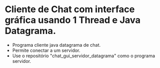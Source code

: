 # Cliente de Chat com interface gráfica usando 1 Thread e Java Datagrama.

- Programa cliente java datagrama de chat.
- Permite conectar a um servidor.
- Use o repositório "chat_gui_servidor_datagrama" como o programa servidor.